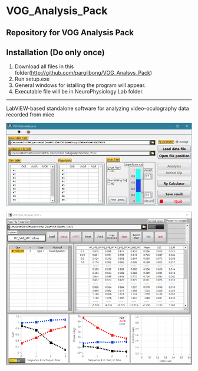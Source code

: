 # VOG_Analysis_Pack
 ## Repository for VOG Analysis Pack  
 ## Installation (Do only once)
  1. Download all files in this folder(http://github.com/pargilbong/VOG_Analsys_Pack)
  2. Run setup.exe
  3. General windows for istalling the program will appear.
  4. Executable file will be in NeuroPhysiology Lab folder.
------
 LabVIEW-based standalone software for analyzing video-oculography data recorded from mice

![alt text](https://github.com/parkgilbong/VOG_Analysis_Pack/blob/master/GUI%20of%20VOG%20Analyzer.png)

![alt text](https://github.com/parkgilbong/VOG_Analysis_Pack/blob/master/GUI%20of%20VOG%20Retriever.png)
